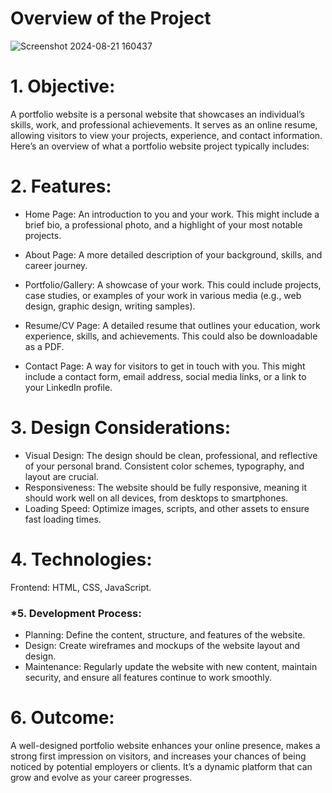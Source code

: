 
# Overview of the Project



![Screenshot 2024-08-21 160437](https://github.com/user-attachments/assets/e4c2eed7-65b0-4861-8a8a-2885771c46a1)


# 1. Objective:

A portfolio website is a personal website that showcases an individual’s skills, work, and professional achievements. It serves as an online resume, allowing visitors to view your projects, experience, and contact information. Here’s an overview of what a portfolio website project typically includes:


# 2. Features:

- Home Page: An introduction to you and your work. This might include a brief bio, a professional photo, and a highlight of your most notable projects.
- About Page: A more detailed description of your background, skills, and career journey.

- Portfolio/Gallery: A showcase of your work. This could include projects, case studies, or examples of your work in various media (e.g., web design, graphic design, writing samples).
- Resume/CV Page: A detailed resume that outlines your education, work experience, skills, and achievements. This could also be downloadable as a PDF.
- Contact Page: A way for visitors to get in touch with you. This might include a contact form, email address, social media links, or a link to your LinkedIn profile.

# 3. Design Considerations:

- Visual Design: The design should be clean, professional, and reflective of your personal brand. Consistent color schemes, typography, and layout are crucial.
- Responsiveness: The website should be fully responsive, meaning it should work well on all devices, from desktops to smartphones.
- Loading Speed: Optimize images, scripts, and other assets to ensure fast loading times.

# 4. Technologies:

 Frontend: HTML, CSS, JavaScript.


### *5. Development Process:

- Planning: Define the content, structure, and features of the website.
- Design: Create wireframes and mockups of the website layout and design.
- Maintenance: Regularly update the website with new content, maintain security, and ensure all features continue to work smoothly.

# 6. Outcome:
A well-designed portfolio website enhances your online presence, makes a strong first impression on visitors, and increases your chances of being noticed by potential employers or clients. It’s a dynamic platform that can grow and evolve as your career progresses.




